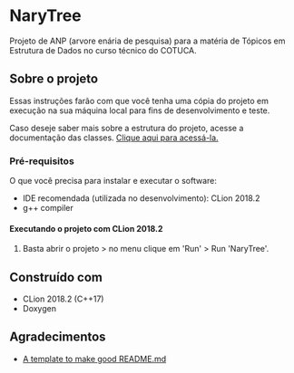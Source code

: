 # NaryTree

Projeto de ANP (arvore enária de pesquisa) para a matéria de Tópicos em Estrutura de Dados no curso técnico do COTUCA.

## Sobre o projeto

Essas instruções farão com que você tenha uma cópia do projeto em execução na sua máquina local para fins de desenvolvimento e teste.

Caso deseje saber mais sobre a estrutura do projeto, acesse a documentação das classes. [Clique aqui para acessá-la.](https://github.com/bartier/NaryTree/blob/master/docs/pt-br.pdf)

### Pré-requisitos

O que você precisa para instalar e executar o software:

- IDE recomendada (utilizada no desenvolvimento): CLion 2018.2
- g++ compiler

#### Executando o projeto com CLion 2018.2

1. Basta abrir o projeto > no menu clique em 'Run' > Run 'NaryTree'.

## Construído com

* CLion 2018.2 (C++17)
* Doxygen

## Agradecimentos

* [A template to make good README.md](https://gist.github.com/PurpleBooth/109311bb0361f32d87a2)
